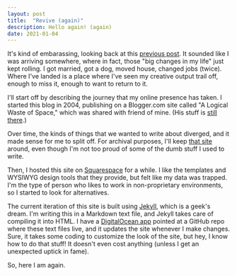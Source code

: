 ```yaml
---
layout: post
title:  "Revive (again)"
description: Hello again! (again)
date: 2021-01-04
---
```


It's kind of embarassing, looking back at this [previous post](../2017-03-31-revive). It sounded like I was arriving somewhere, where in fact, those "big changes in my life" just kept rolling. I got married, got a dog, moved house, changed jobs (twice). Where I've landed is a place where I've seen my creative output trail off, enough to miss it, enough to want to return to it.

I'll start off by describing the journey that my online presence has taken. I started this blog in 2004, publishing on a Blogger.com site called "A Logical Waste of Space," which was shared with friend of mine. (His stuff is [still there](https://logicalwaste.blogspot.com).)

Over time, the kinds of things that we wanted to write about diverged, and it made sense for me to split off. For archival purposes, I'll keep [that site](https://fichince.blogspot.com) around, even though I'm not too proud of some of the dumb stuff I used to write.

Then, I hosted this site on [Squarespace](https://albert-choi-p6sw.squarespace.com/) for a while. I like the templates and WYSIWYG design tools that they provide, but felt like my data was trapped. I'm the type of person who likes to work in non-proprietary environments, so I started to look for alternatives.

The current iteration of this site is built using [Jekyll](https://jekyllrb.com/), which is a geek's dream. I'm writing this in a Markdown text file, and Jekyll takes care of compiling it into HTML. I have a [DigitalOcean app](https://www.digitalocean.com/products/app-platform/) pointed at a GitHub repo where these text files live, and it updates the site whenever I make changes. Sure, it takes some coding to customize the look of the site, but hey, I know how to do that stuff! It doesn't even cost anything (unless I get an unexpected uptick in fame).

So, here I am again.
